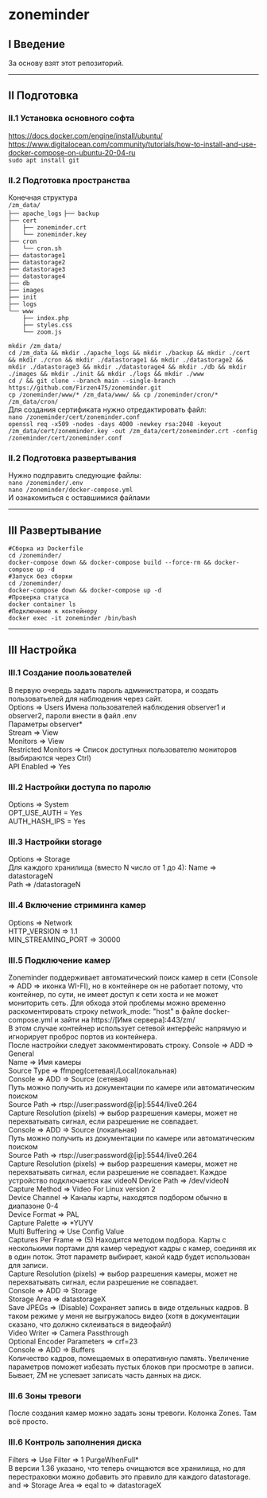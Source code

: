 # zoneminder  
## I Введение  
За основу взят этот репозиторий.  
  
***  
  
## II Подготовка  
### II.1 Установка основного софта  
https://docs.docker.com/engine/install/ubuntu/  
https://www.digitalocean.com/community/tutorials/how-to-install-and-use-docker-compose-on-ubuntu-20-04-ru  
`sudo apt install git`  
  
### II.2 Подготовка пространства  
Конечная структура  
`/zm_data/`  
`├── apache_logs` 
`├── backup`  
`├── cert`  
`│   ├── zoneminder.crt`  
`│   └── zoneminder.key`  
`├── cron`  
`│   └── cron.sh`  
`├── datastorage1`  
`├── datastorage2`  
`├── datastorage3`  
`├── datastorage4`  
`├── db`  
`├── images`  
`├── init`  
`├── logs`  
`└── www`  
`    ├── index.php`  
`    ├── styles.css`  
`    └── zoom.js`  
  
`mkdir /zm_data/`  
`cd /zm_data && mkdir ./apache_logs && mkdir ./backup && mkdir ./cert && mkdir ./cron && mkdir ./datastorage1 && mkdir ./datastorage2 && mkdir ./datastorage3 && mkdir ./datastorage4 && mkdir ./db && mkdir ./images && mkdir ./init && mkdir ./logs && mkdir ./www`  
`cd / && git clone --branch main --single-branch https://github.com/Firzen475/zoneminder.git`  
`cp /zoneminder/www/* /zm_data/www/ && cp /zoneminder/cron/* /zm_data/cron/`  
Для создания сертификата нужно отредактировать файл:  
`nano /zoneminder/cert/zoneminder.conf`  
`openssl req -x509 -nodes -days 4000 -newkey rsa:2048 -keyout /zm_data/cert/zoneminder.key -out /zm_data/cert/zoneminder.crt -config /zoneminder/cert/zoneminder.conf`  
  
### II.2 Подготовка развертывания  
Нужно подправить следующие файлы:  
`nano /zoneminder/.env`  
`nano /zoneminder/docker-compose.yml`  
И ознакомиться с оставшимися файлами  
  
***  

## III Развертывание  
`#Сборка из Dockerfile`  
`cd /zoneminder/`  
`docker-compose down && docker-compose build --force-rm && docker-compose up -d`  
`#Запуск без сборки`  
`cd /zoneminder/`  
`docker-compose down && docker-compose up -d`  
`#Проверка статуса`  
`docker container ls`  
`#Подключение к контейнеру`  
`docker exec -it zoneminder /bin/bash`  
  
***
  
## III Настройка    
  
### III.1 Создание поользователей  
В первую очередь задать пароль администратора, и создать пользоватьелей для наблюдения через сайт.  
Options => Users
Имена пользователей наблюдения observer1 и observer2, пароли внести в файл .env  
Параметры observer*  
Stream => View  
Monitors => View  
Restricted Monitors => Список доступных пользователю мониторов (выбираются через Ctrl)  
API Enabled => Yes  
  
### III.2 Настройки доступа по паролю  
Options => System  
OPT_USE_AUTH = Yes  
AUTH_HASH_IPS = Yes  

### III.3 Настройки storage  
Options => Storage  
Для каждого хранилища (вместо N число от 1 до 4):
Name => datastorageN  
Path => /datastorageN  
  
### III.4 Включение стриминга камер  
Options => Network  
HTTP_VERSION => 1.1  
MIN_STREAMING_PORT => 30000
  
### III.5 Подключение камер  
Zoneminder поддерживает автоматический поиск камер в сети (Console => ADD => иконка WI-FI), но в контейнере он не работает потому, что контейнер, по сути, не имеет доступ к сети хоста и не может мониторить сеть. Для обхода этой проблемы можно временно раскоментировать строку network_mode: "host" в файле docker-compose.yml и зайти на https://[Имя сервера]:443/zm/  
В этом случае контейнер использует сетевой интерфейс напрямую и игнорирует проброс портов из контейнера.  
После настройки следует закомментировать строку.
Console => ADD => General  
Name => Имя камеры  
Source Type => ffmpeg(сетевая)/Local(локальная)  
Console => ADD => Source (сетевая)  
Путь можно получить из документации по камере или автоматическим поиском  
Source Path => rtsp://user:password@[ip]:5544/live0.264  
Capture Resolution (pixels) => выбор разрешения камеры, может не перехватывать сигнал, если разрешение не совпадает.  
Console => ADD => Source (локальная)  
Путь можно получить из документации по камере или автоматическим поиском  
Source Path => rtsp://user:password@[ip]:5544/live0.264  
Capture Resolution (pixels) => выбор разрешения камеры, может не перехватывать сигнал, если разрешение не совпадает.
Каждое устройство подключается как videoN
Device Path => /dev/videoN  
Capture Method => Video For Linux version 2  
Device Channel => Каналы карты, находятся подбором обычно в диапазоне 0-4  
Device Format => PAL  
Capture Palette => *YUYV  
Multi Buffering => Use Config Value  
Captures Per Frame => (5) Находится методом подбора. Карты с несколькими портами для камер чередуют кадры с камер, соединяя их в один поток. Этот параметр выбирает, какой кадр будет использован для записи.  
Capture Resolution (pixels) => выбор разрешения камеры, может не перехватывать сигнал, если разрешение не совпадает.  
Console => ADD => Storage  
Storage Area => datastorageX  
Save JPEGs => (Disable) Сохраняет запись в виде отдельных кадров. В таком режиме у меня не выгружалось видео (хотя в документации сказано, что должно склеиваться в видеофайл)  
Video Writer => Camera Passthrough  
Optional Encoder Parameters => crf=23  
Console => ADD => Buffers  
Количество кадров, помещаемых в оперативную память. Увеличение параметров поможет избезать пустых блоков при просмотре в записи. Бывает, ZM не успевает записать часть данных на диск.  
  
### III.6 Зоны тревоги
После создания камер можно задать зоны тревоги. Колонка Zones. Там всё просто.

### III.6 Контроль заполнения диска  
Filters => Use Filter => 1 PurgeWhenFull*  
В версии 1.36 указано, что теперь очищаются все хранилища, но для перестраховки можно добавить это правило для каждого datastorage.  
and => Storage Area => eqal to => datastorageX  





